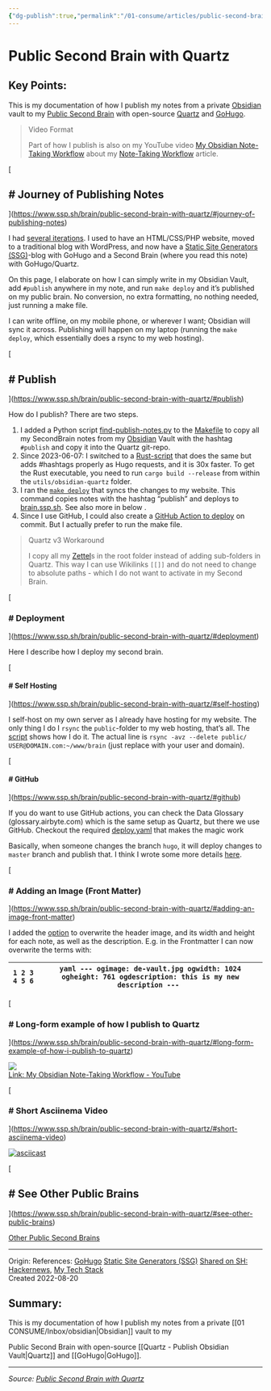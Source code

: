 ```yaml
---
{"dg-publish":true,"permalink":"/01-consume/articles/public-second-brain-with-quartz/","title":"Public Second Brain with Quartz","tags":["obsidian","quartz","digital-garden"]}
---
```



# Public Second Brain with Quartz

## Key Points:
This is my documentation of how I publish my notes from a private [Obsidian](https://www.ssp.sh/brain/obsidian) vault to my [Public Second Brain](https://brain.sspaeti.com/?ref=ssp.sh) with open-source [Quartz](https://www.ssp.sh/brain/quartz-publish-obsidian-vault) and [GoHugo](https://www.ssp.sh/brain/gohugo).

> Video Format
> 
> Part of how I publish is also on my YouTube video [My Obsidian Note-Taking Workflow](https://www.youtube.com/watch?v=myHKHM2mIis&ref=ssp.sh) about my [Note-Taking Workflow](https://ssp.sh/blog/obsidian-note-taking-workflow/?ref=ssp.sh) article.

[

## \# Journey of Publishing Notes

](https://www.ssp.sh/brain/public-second-brain-with-quartz/#journey-of-publishing-notes)

I had [several iterations](https://ssp.sh/blog/why-i-moved-away-from-wordpress/?ref=ssp.sh). I used to have an HTML/CSS/PHP website, moved to a traditional blog with WordPress, and now have a [Static Site Generators (SSG)](https://www.ssp.sh/brain/static-site-generators-ssg)\-blog with GoHugo and a Second Brain (where you read this note) with GoHugo/Quartz.

On this page, I elaborate on how I can simply write in my Obsidian Vault, add `#publish` anywhere in my note, and run `make deploy` and it’s published on my public brain. No conversion, no extra formatting, no nothing needed, just running a make file.

I can write offline, on my mobile phone, or wherever I want; Obsidian will sync it across. Publishing will happen on my laptop (running the `make deploy`, which essentially does a rsync to my web hosting).

[

## \# Publish

](https://www.ssp.sh/brain/public-second-brain-with-quartz/#publish)

How do I publish? There are two steps.

1. I added a Python script [find-publish-notes.py](https://github.com/sspaeti/second-brain-public/blob/hugo/utils/find-publish-notes.py?ref=ssp.sh) to the [Makefile](https://github.com/sspaeti/second-brain-public/blob/hugo/Makefile?ref=ssp.sh) to copy all my SecondBrain notes from my [Obsidian](https://www.ssp.sh/brain/obsidian) Vault with the hashtag `#publish` and copy it into the Quartz git-repo.
1. Since 2023-06-07: I switched to a [Rust-script](https://github.com/sspaeti/second-brain-public/blob/hugo/utils/obsidian-quartz/src/main.rs?ref=ssp.sh) that does the same but adds #hashtags properly as Hugo requests, and it is 30x faster. To get the Rust executable, you need to run `cargo build --release` from within the `utils/obsidian-quartz` folder.
2. I ran the [`make deploy`](https://github.com/sspaeti/second-brain-public/blob/3b99ddb68035977890f578ccdf781ce34529e6d4/Makefile?ref=ssp.sh#L52) that syncs the changes to my website. This command copies notes with the hashtag “publish” and deploys to [brain.ssp.sh](https://brain.ssp.sh/?ref=ssp.sh). See also more in below .
1. Since I use GitHub, I could also create a [GitHub Action to deploy](https://quartz.jzhao.xyz/hosting?ref=ssp.sh#github-pages) on commit. But I actually prefer to run the make file.

> Quartz v3 Workaround
> 
> I copy all my [Zettel](https://www.ssp.sh/brain/zettel)s in the root folder instead of adding sub-folders in Quartz. This way I can use Wikilinks `[[]]` and do not need to change to absolute paths - which I do not want to activate in my Second Brain.

[

### \# Deployment

](https://www.ssp.sh/brain/public-second-brain-with-quartz/#deployment)

Here I describe how I deploy my second brain.

[

#### \# Self Hosting

](https://www.ssp.sh/brain/public-second-brain-with-quartz/#self-hosting)

I self-host on my own server as I already have hosting for my website. The only thing I do I `rsync` the `public`\-folder to my web hosting, that’s all. The [script](https://github.com/sspaeti/second-brain-public/blob/6a2b157564aca5f6c576544433057134c91b00b5/Makefile?ref=ssp.sh#L38) shows how I do it. The actual line is `rsync -avz --delete public/ USER@DOMAIN.com:~/www/brain` (just replace with your user and domain).

[

#### \# GitHub

](https://www.ssp.sh/brain/public-second-brain-with-quartz/#github)

If you do want to use GitHub actions, you can check the Data Glossary (glossary.airbyte.com) which is the same setup as Quartz, but there we use GitHub. Checkout the required [deploy.yaml](https://github.com/airbytehq/glossary/blob/hugo/.github/workflows/deploy.yaml?ref=ssp.sh) that makes the magic work

Basically, when someone changes the branch `hugo`, it will deploy changes to `master` branch and publish that. I think I wrote some more details [here](https://github.com/airbytehq/glossary/blob/hugo/deployment?ref=ssp.sh).

[

### \# Adding an Image (Front Matter)

](https://www.ssp.sh/brain/public-second-brain-with-quartz/#adding-an-image-front-matter)

I added the [option](https://github.com/sspaeti/second-brain-public/commit/ce1d877bb800a75f55fc2535c6df33755c208383?ref=ssp.sh) to overwrite the header image, and its width and height for each note, as well as the description. E.g. in the Frontmatter I can now overwrite the terms with:

| ``` 1 2 3 4 5 6 ``` | ```yaml --- ogimage: de-vault.jpg ogwidth: 1024 ogheight: 761 ogdescription: this is my new description --- ``` |
| --- | --- |

[

### \# Long-form example of how I publish to Quartz

](https://www.ssp.sh/brain/public-second-brain-with-quartz/#long-form-example-of-how-i-publish-to-quartz)

![](https://www.ssp.sh/brain/Public%20Second%20Brain%20with%20Quartz-20250113205955395.webp)  
[Link: My Obsidian Note-Taking Workflow - YouTube](https://youtu.be/myHKHM2mIis?si=O7Gd5F2pg2yu3FFc&ref=ssp.sh)

[

### \# Short Asciinema Video

](https://www.ssp.sh/brain/public-second-brain-with-quartz/#short-asciinema-video)

[![asciicast](https://asciinema.org/a/537695.svg)](https://asciinema.org/a/537695?ref=ssp.sh)

[

## \# See Other Public Brains

](https://www.ssp.sh/brain/public-second-brain-with-quartz/#see-other-public-brains)

[Other Public Second Brains](https://www.ssp.sh/brain/other-public-second-brains)

---

  Origin: 
  References: [GoHugo](https://www.ssp.sh/brain/gohugo) [Static Site Generators (SSG)](https://www.ssp.sh/brain/static-site-generators-ssg) [Shared on SH: Hackernews](https://news.ycombinator.com/item?id=36074512&ref=ssp.sh), [My Tech Stack](https://www.ssp.sh/brain/my-tech-stack)  
Created 2022-08-20

## Summary:
This is my documentation of how I publish my notes from a private [[01 CONSUME/Inbox/obsidian\|Obsidian]] vault to my 

Public Second Brain with open-source [[Quartz - Publish Obsidian Vault\|Quartz]] and [[GoHugo\|GoHugo]].

---

*Source: [Public Second Brain with Quartz](https://www.ssp.sh/brain/public-second-brain-with-quartz/)*
